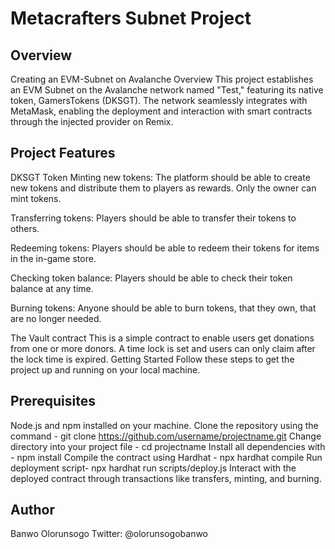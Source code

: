 # Metacrafters Subnet Project

## Overview
Creating an EVM-Subnet on Avalanche Overview This project establishes an EVM Subnet on the Avalanche network named "Test," featuring its native token, GamersTokens (DKSGT). The network seamlessly integrates with MetaMask, enabling the deployment and interaction with smart contracts through the injected provider on Remix.

## Project Features
 DKSGT Token
Minting new tokens: The platform should be able to create new tokens and distribute them to players as rewards. Only the owner can mint tokens.

Transferring tokens: Players should be able to transfer their tokens to others.

Redeeming tokens: Players should be able to redeem their tokens for items in the in-game store.

Checking token balance: Players should be able to check their token balance at any time.

Burning tokens: Anyone should be able to burn tokens, that they own, that are no longer needed.

The Vault contract
This is a simple contract to enable users get donations from one or more donors. A time lock is set and users can only claim after the lock time is expired.
Getting Started
Follow these steps to get the project up and running on your local machine.

## Prerequisites

Node.js and npm installed on your machine.
Clone the repository using the command - git clone https://github.com/username/projectname.git
Change directory into your project file - cd projectname
Install all dependencies with - npm install
Compile the contract using Hardhat - npx hardhat compile
Run deployment script- npx hardhat run scripts/deploy.js
Interact with the deployed contract through transactions like transfers, minting, and burning.

## Author
Banwo Olorunsogo 
Twitter: @olorunsogobanwo 
